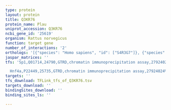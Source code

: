 ```yaml
---
type: protein
layout: protein
title: Q3KR76
protein_name: Plau
uniprot_accession: Q3KR76
ncbi_gene_id: '25619'
organism: Rattus norvegicus
function: target gene
number_of_interactions: '2'
orthologs: '[{"species": "Homo sapiens", "id": ["S4R3G7"]}, {"species": "Danio rerio", "id": ["G8CXX6", "F1RCV9"]}, {"species": "Mus musculus", "id": ["<a href=\"/protein/p06869\">P06869</a>"]}]'
jaspar_matrices: ''
tfs: 'Sp1,Q01714,24790,GTRD,chromatin immunoprecipitation assay,27924024%5Buid%5D,No

  Hnf4a,P22449,25735,GTRD,chromatin immunoprecipitation assay,27924024%5Buid%5D,No'
targets: ''
tfs_download: TFLink_tfs_of_Q3KR76.tsv
targets_download: ''
bindingSites_download: ''
binding_sites_ls: ''

---
```

